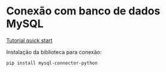 # Conexão com banco de dados MySQL

[Tutorial quick start](https://www.w3schools.com/python/python_mysql_getstarted.asp)

Instalação da biblioteca para conexão:

```
pip install mysql-connector-python
```
